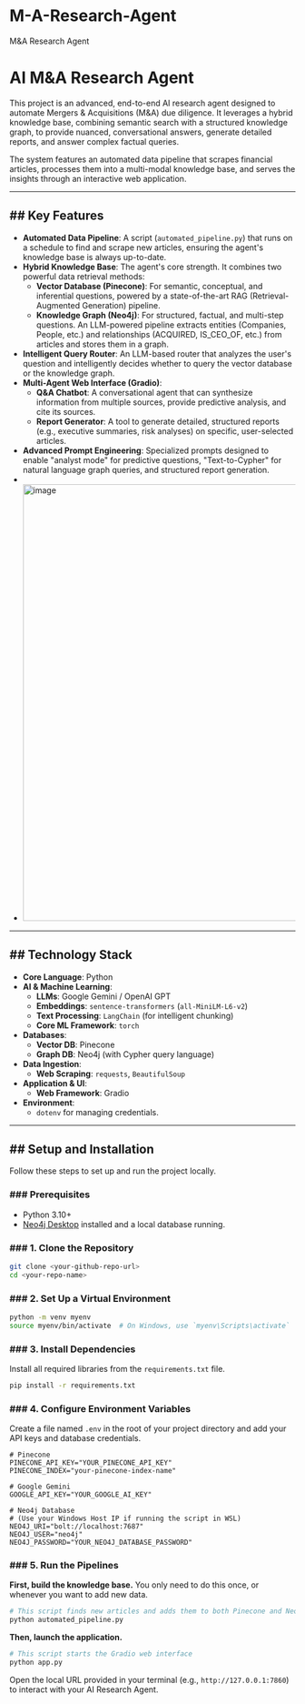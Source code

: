 # M-A-Research-Agent
M&amp;A Research Agent

# AI M&A Research Agent

This project is an advanced, end-to-end AI research agent designed to automate Mergers & Acquisitions (M&A) due diligence. It leverages a hybrid knowledge base, combining semantic search with a structured knowledge graph, to provide nuanced, conversational answers, generate detailed reports, and answer complex factual queries.

The system features an automated data pipeline that scrapes financial articles, processes them into a multi-modal knowledge base, and serves the insights through an interactive web application.



---

## ## Key Features

* **Automated Data Pipeline**: A script (`automated_pipeline.py`) that runs on a schedule to find and scrape new articles, ensuring the agent's knowledge base is always up-to-date.
* **Hybrid Knowledge Base**: The agent's core strength. It combines two powerful data retrieval methods:
    * **Vector Database (Pinecone)**: For semantic, conceptual, and inferential questions, powered by a state-of-the-art RAG (Retrieval-Augmented Generation) pipeline.
    * **Knowledge Graph (Neo4j)**: For structured, factual, and multi-step questions. An LLM-powered pipeline extracts entities (Companies, People, etc.) and relationships (ACQUIRED, IS_CEO_OF, etc.) from articles and stores them in a graph.
* **Intelligent Query Router**: An LLM-based router that analyzes the user's question and intelligently decides whether to query the vector database or the knowledge graph.
* **Multi-Agent Web Interface (Gradio)**:
    * **Q&A Chatbot**: A conversational agent that can synthesize information from multiple sources, provide predictive analysis, and cite its sources.
    * **Report Generator**: A tool to generate detailed, structured reports (e.g., executive summaries, risk analyses) on specific, user-selected articles.
* **Advanced Prompt Engineering**: Specialized prompts designed to enable "analyst mode" for predictive questions, "Text-to-Cypher" for natural language graph queries, and structured report generation.
* 
* <img width="1596" height="768" alt="image" src="https://github.com/user-attachments/assets/30b01d73-4406-4d89-994f-450707399a62" />

  


---

## ## Technology Stack

* **Core Language**: Python
* **AI & Machine Learning**:
    * **LLMs**: Google Gemini / OpenAI GPT
    * **Embeddings**: `sentence-transformers` (`all-MiniLM-L6-v2`)
    * **Text Processing**: `LangChain` (for intelligent chunking)
    * **Core ML Framework**: `torch`
* **Databases**:
    * **Vector DB**: Pinecone
    * **Graph DB**: Neo4j (with Cypher query language)
* **Data Ingestion**:
    * **Web Scraping**: `requests`, `BeautifulSoup`
* **Application & UI**:
    * **Web Framework**: Gradio
* **Environment**:
    * `dotenv` for managing credentials.

---

## ## Setup and Installation

Follow these steps to set up and run the project locally.

### ### Prerequisites

* Python 3.10+
* [Neo4j Desktop](https://neo4j.com/download/) installed and a local database running.

### ### 1. Clone the Repository

```bash
git clone <your-github-repo-url>
cd <your-repo-name>
```

### ### 2. Set Up a Virtual Environment

```bash
python -m venv myenv
source myenv/bin/activate  # On Windows, use `myenv\Scripts\activate`
```

### ### 3. Install Dependencies

Install all required libraries from the `requirements.txt` file.

```bash
pip install -r requirements.txt
```

### ### 4. Configure Environment Variables

Create a file named `.env` in the root of your project directory and add your API keys and database credentials.

```env
# Pinecone
PINECONE_API_KEY="YOUR_PINECONE_API_KEY"
PINECONE_INDEX="your-pinecone-index-name"

# Google Gemini
GOOGLE_API_KEY="YOUR_GOOGLE_AI_KEY"

# Neo4j Database
# (Use your Windows Host IP if running the script in WSL)
NEO4J_URI="bolt://localhost:7687" 
NEO4J_USER="neo4j"
NEO4J_PASSWORD="YOUR_NEO4J_DATABASE_PASSWORD"
```

### ### 5. Run the Pipelines

**First, build the knowledge base.** You only need to do this once, or whenever you want to add new data.

```bash
# This script finds new articles and adds them to both Pinecone and Neo4j
python automated_pipeline.py
```

**Then, launch the application.**

```bash
# This script starts the Gradio web interface
python app.py
```

Open the local URL provided in your terminal (e.g., `http://127.0.0.1:7860`) to interact with your AI Research Agent.
